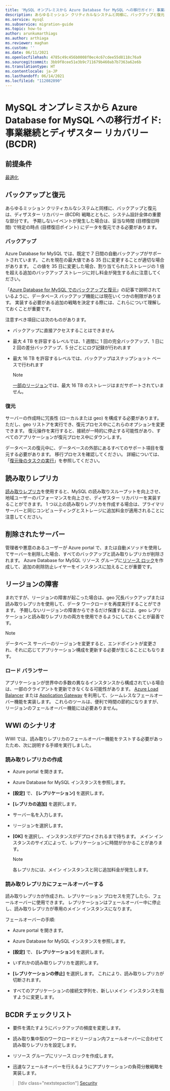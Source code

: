```yaml
---
title: 'MySQL オンプレミスから Azure Database for MySQL への移行ガイド: 事業継続とディザスター リカバリー (BCDR)'
description: あらゆるミッション クリティカルなシステムと同様に、バックアップと復元は、ディザスター リカバリー (BCDR) 戦略とともに、システム設計全体の重要な部分です。
ms.service: mysql
ms.subservice: migration-guide
ms.topic: how-to
author: arunkumarthiags
ms.author: arthiaga
ms.reviewer: maghan
ms.custom: ''
ms.date: 06/11/2021
ms.openlocfilehash: 4785c49c456b0008f0ec4c67cdee55d8118c76a9
ms.sourcegitcommit: 3bb9f8cee51e3b9c711679b460ab7b7363a62e6b
ms.translationtype: HT
ms.contentlocale: ja-JP
ms.lasthandoff: 06/14/2021
ms.locfileid: "112082890"
---
```

# <a name="mysql-on-premises-to-azure-database-for-mysql-migration-guide-business-continuity-and-disaster-recovery-bcdr"></a>MySQL オンプレミスから Azure Database for MySQL への移行ガイド: 事業継続とディザスター リカバリー (BCDR)

## <a name="prerequisites"></a>前提条件

[最適化](11-optimization.md)

## <a name="back-up-and-restore"></a>バックアップと復元

あらゆるミッション クリティカルなシステムと同様に、バックアップと復元は、ディザスター リカバリー (BCDR) 戦略とともに、システム設計全体の重要な部分です。 予期しないイベントが発生した場合は、妥当な時間 (目標復旧時間) で特定の時点 (目標復旧ポイント) にデータを復元できる必要があります。

### <a name="backup"></a>バックアップ

Azure Database for MySQL では、既定で 7 日間の自動バックアップがサポートされています。 これを現在の最大値である 35 日に変更することが適切な場合があります。 この値を 35 日に変更した場合、割り当てられたストレージの 1 倍を超える追加のバックアップ ストレージに対し料金が発生する点に注意してください。

「[Azure Database for MySQL でのバックアップと復元](/azure/mysql/concepts-backup)」の記事で説明されているように、データベース バックアップ機能には現在いくつかの制限があります。 実装する必要がある追加の戦略を決定する際には、これらについて理解しておくことが重要です。

注意すべき項目には次のものがあります。

- バックアップに直接アクセスすることはできません

- 最大 4 TB を許容するレベルでは、1 週間に 1 回の完全バックアップ、1 日に 2 回の差分バックアップ、5 分ごとにログ記録が行われます

- 最大 16 TB を許容するレベルでは、バックアップはスナップショット ベースで行われます

    > [!NOTE]
    > [一部のリージョン](/azure/mysql/concepts-pricing-tiers#storage)では、最大 16 TB のストレージはまだサポートされていません。

### <a name="restore"></a>復元

サーバーの作成時に冗長性 (ローカルまたは geo) を構成する必要があります。 ただし、geo リストアを実行でき、復元プロセス中にこれらのオプションを変更できます。 復元操作を実行すると、接続が一時的に停止する可能性があり、すべてのアプリケーションが復元プロセス中にダウンします。

データベースの復元中に、データベースの外部にあるすべてのサポート項目を復元する必要があります。 移行プロセスを確認してください。 詳細については、「[復元後のタスクの実行](/azure/mysql/concepts-backup#perform-post-restore-tasks)」を参照してください。

## <a name="read-replicas"></a>読み取りレプリカ

[読み取りレプリカ](/azure/mysql/concepts-read-replicas)を使用すると、MySQL の読み取りスループットを向上させ、地域ユーザーのパフォーマンスを向上させ、ディザスター リカバリーを実装することができます。 1 つ以上の読み取りレプリカを作成する場合は、プライマリ サーバーと同じコンピューティングとストレージに追加料金が適用されることに注意してください。

## <a name="deleted-servers"></a>削除されたサーバー

管理者や悪意のあるユーザーが Azure portal で、または自動メソッドを使用してサーバーを削除した場合、すべてのバックアップと読み取りレプリカが削除されます。 Azure Database for MySQL リソース グループに[リソース ロック](/azure/azure-resource-manager/management/lock-resources)を作成して、追加の削除防止レイヤーをインスタンスに加えることが重要です。

## <a name="regional-failure"></a>リージョンの障害

まれですが、リージョンの障害が起こった場合は、geo 冗長バックアップまたは読み取りレプリカを使用して、データ ワークロードを再度実行することができます。 予期しないリージョンの障害からできるだけ保護するには、geo レプリケーションと読み取りレプリカの両方を使用できるようにしておくことが最善です。

> [!NOTE]
> データベース サーバーのリージョンを変更すると、エンドポイントが変更され、それに応じてアプリケーション構成を更新する必要が生じることにもなります。

### <a name="load-balancers"></a>ロード バランサー

アプリケーションが世界中の多数の異なるインスタンスから構成されている場合は、一部のクライアントを更新できなくなる可能性があります。 [Azure Load Balancer](/azure/load-balancer/load-balancer-overview) または [Application Gateway](/azure/application-gateway/overview) を利用して、シームレスなフェールオーバー機能を実装します。 これらのツールは、便利で時間の節約になりますが、リージョンのフェールオーバー機能には必要ありません。

## <a name="wwi-scenario"></a>WWI のシナリオ

WWI では、読み取りレプリカのフェールオーバー機能をテストする必要があったため、次に説明する手順を実行しました。

### <a name="creating-a-read-replica"></a>読み取りレプリカの作成

- Azure portal を開きます。

- Azure Database for MySQL インスタンスを参照します。

- **[設定]** で、 **[レプリケーション]** を選択します。

- **[レプリカの追加]** を選択します。

- サーバー名を入力します。

- リージョンを選択します。

- **[OK]** を選択し、インスタンスがデプロイされるまで待ちます。 メイン インスタンスのサイズによって、レプリケーションに時間がかかることがあります。

    > [!NOTE]
    > 各レプリカには、メイン インスタンスと同じ追加料金が発生します。

### <a name="fail-over-to-read-replica"></a>読み取りレプリカにフェールオーバーする

読み取りレプリカが作成され、レプリケーション プロセスを完了したら、フェールオーバーに使用できます。 レプリケーションはフェールオーバー中に停止し、読み取りレプリカが専用のメイン インスタンスになります。

フェールオーバーの手順:

- Azure portal を開きます。

- Azure Database for MySQL インスタンスを参照します。

- **[設定]** で、 **[レプリケーション]** を選択します。

- いずれかの読み取りレプリカを選択します。

- **[レプリケーションの停止]** を選択します。 これにより、読み取りレプリカが切断されます。

- すべてのアプリケーションの接続文字列を、新しいメイン インスタンスを指すように変更します。

## <a name="bcdr-checklist"></a>BCDR チェックリスト

- 要件を満たすようにバックアップの頻度を変更します。

- 読み取り集中型のワークロードとリージョン内フェールオーバーに合わせて読み取りレプリカを設定します。

- リソース グループにリソース ロックを作成します。

- 迅速なフェールオーバーを行えるようにアプリケーションの負荷分散戦略を実装します。  


> [!div class="nextstepaction"]
> [Security](./13-security.md)
